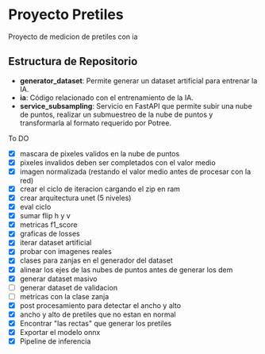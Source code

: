 # Proyecto Pretiles

Proyecto de medicion de pretiles con ia 

## Estructura de Repositorio

- **generator_dataset**: Permite generar un dataset artificial para entrenar la IA.
- **ia**: Código relacionado con el entrenamiento de la IA.
- **service_subsampling**: Servicio en FastAPI que permite subir una nube de puntos, realizar un submuestreo de la nube de puntos y transformarla al formato requerido por Potree.


To DO
- [x] mascara de pixeles validos en la nube de puntos
- [x] pixeles invalidos deben ser completados con el valor medio
- [x] imagen normalizada (restando el valor medio antes de procesar con la red)
- [x] crear el ciclo de iteracion cargando el zip en ram
- [x] crear arquitectura unet (5 niveles)
- [x] eval ciclo
- [x] sumar flip h y v
- [x] metricas f1_score
- [x] graficas de losses
- [x] iterar dataset artificial
- [x] probar con imagenes reales
- [x] clases para zanjas en el generador del dataset
- [x] alinear los ejes de las nubes de puntos antes de generar los dem
- [x] generar dataset masivo
- [ ] generar dataset de validacion
- [ ] metricas con la clase zanja
- [x] post procesamiento para detectar el ancho y alto
- [x] ancho y alto de pretiles que no estan en normal
- [x] Encontrar "las rectas" que generar los pretiles
- [x] Exportar el modelo onnx
- [x] Pipeline de inferencia